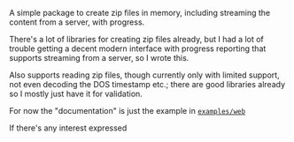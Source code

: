 A simple package to create zip files in memory, including streaming
the content from a server, with progress.

There's a lot of libraries for creating zip files already, but I had
a lot of trouble getting a decent modern interface with progress reporting
that supports streaming from a server, so I wrote this.

Also supports reading zip files, though currently only with limited support,
not even decoding the DOS timestamp etc.; there are good libraries already
so I mostly just have it for validation.

For now the "documentation" is just the example in [`examples/web`]()

If there's any interest expressed 
